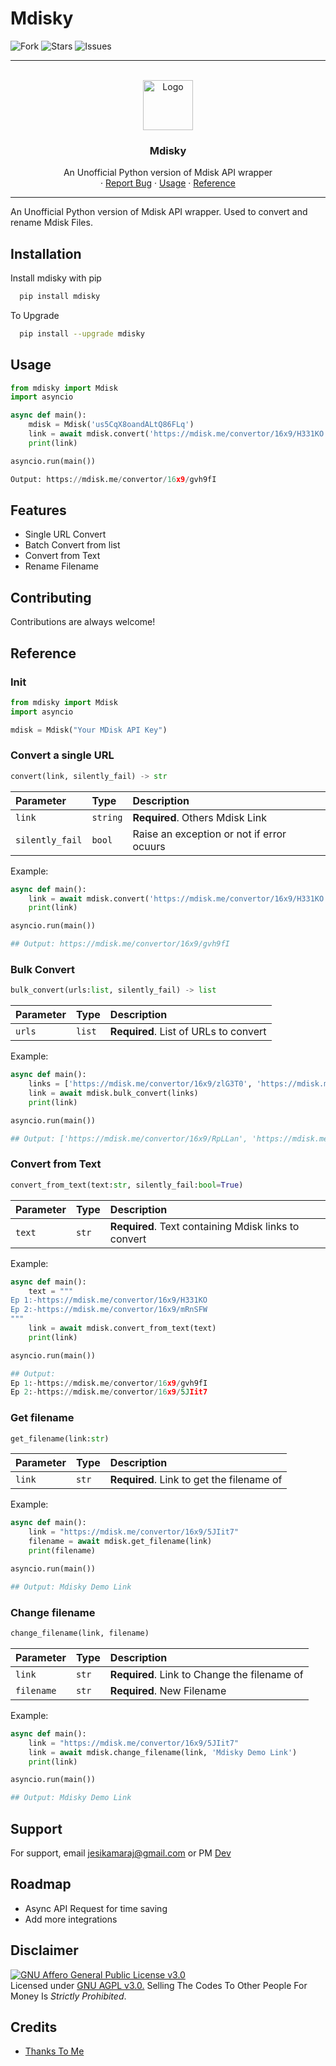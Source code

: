 # Mdisky


<p align="center">

![Fork](https://img.shields.io/github/forks/kevinnadar22/mdisky?style=for-the-badge)
![Stars](https://img.shields.io/github/stars/kevinnadar22/mdisky?color=%23&style=for-the-badge)
![Issues](https://img.shields.io/github/issues/kevinnadar22/mdisky?style=for-the-badge)

</p>

---

<!-- PROJECT LOGO -->
<br />
<div align="center">
  <a href="https://github.com/kevinnadar22/mdisky">
    <img src="https://play-lh.googleusercontent.com/7ByFpdTmtc3JCmTUCUKQTmQChqbvlk79JSnyt27ORfTKK-51m_kyFs3B6YE7xRzLM2k=rw" alt="Logo" width="80" height="80">
  </a>

  <h3 align="center">Mdisky</h3>

  <p align="center">
   An Unofficial Python version of Mdisk API wrapper
    <br />
    ·
    <a href="https://www.telegram.dog/ask_admin001">Report Bug</a>
    ·
    <a href="#usage">Usage</a>
    ·
    <a href="#reference">Reference</a>
  </p>
</div>


---



An Unofficial Python version of Mdisk API wrapper. Used to convert and rename Mdisk Files.




## Installation

Install mdisky with pip

```bash
  pip install mdisky
```
    
To Upgrade

```bash
  pip install --upgrade mdisky
```
    
    
## Usage

```python
from mdisky import Mdisk
import asyncio

async def main():
    mdisk = Mdisk('us5CqX8oandALtQ86FLq')
    link = await mdisk.convert('https://mdisk.me/convertor/16x9/H331KO')
    print(link)

asyncio.run(main())
```

```python
Output: https://mdisk.me/convertor/16x9/gvh9fI
```


## Features

- Single URL Convert
- Batch Convert from list
- Convert from Text
- Rename Filename

## Contributing

Contributions are always welcome!



## Reference

### Init
```python
from mdisky import Mdisk
import asyncio

mdisk = Mdisk("Your MDisk API Key")

```

### Convert a single URL

```python
convert(link, silently_fail) -> str
```

| Parameter | Type     | Description                |
| :-------- | :------- | :------------------------- |
| `link` | `string` | **Required**. Others Mdisk Link |
| `silently_fail` | `bool` | Raise an exception or not if error ocuurs |

Example:

```python
async def main():
    link = await mdisk.convert('https://mdisk.me/convertor/16x9/H331KO')
    print(link)

asyncio.run(main())

## Output: https://mdisk.me/convertor/16x9/gvh9fI
```

### Bulk Convert

```python
bulk_convert(urls:list, silently_fail) -> list
```

| Parameter | Type     | Description                       |
| :-------- | :------- | :-------------------------------- |
| `urls`      | `list` | **Required**. List of URLs to convert |

Example:

```python
async def main():
    links = ['https://mdisk.me/convertor/16x9/zlG3T0', 'https://mdisk.me/convertor/16x9/H331KO']
    link = await mdisk.bulk_convert(links)
    print(link)

asyncio.run(main())

## Output: ['https://mdisk.me/convertor/16x9/RpLLan', 'https://mdisk.me/convertor/16x9/gvh9fI']
```

### Convert from Text

```python
convert_from_text(text:str, silently_fail:bool=True)
```

| Parameter | Type     | Description                       |
| :-------- | :------- | :-------------------------------- |
| `text`      | `str` | **Required**. Text containing Mdisk links to convert|

Example:

```python
async def main():
    text = """
Ep 1:-https://mdisk.me/convertor/16x9/H331KO
Ep 2:-https://mdisk.me/convertor/16x9/mRnSFW
"""
    link = await mdisk.convert_from_text(text)
    print(link)

asyncio.run(main())

## Output:
Ep 1:-https://mdisk.me/convertor/16x9/gvh9fI
Ep 2:-https://mdisk.me/convertor/16x9/5JIit7
```

### Get filename

```python
get_filename(link:str)
```

| Parameter | Type     | Description                       |
| :-------- | :------- | :-------------------------------- |
| `link`      | `str` | **Required**. Link to get the filename of|

Example:

```python
async def main():
    link = "https://mdisk.me/convertor/16x9/5JIit7"
    filename = await mdisk.get_filename(link)
    print(filename)

asyncio.run(main())

## Output: Mdisky Demo Link
```


### Change filename

```python
change_filename(link, filename)
```


| Parameter | Type     | Description                       |
| :-------- | :------- | :-------------------------------- |
| `link`      | `str` | **Required**. Link to Change the filename of|
| `filename`      | `str` | **Required**. New Filename|

Example:

```python
async def main():
    link = "https://mdisk.me/convertor/16x9/5JIit7"
    link = await mdisk.change_filename(link, 'Mdisky Demo Link')
    print(link)

asyncio.run(main())

## Output: Mdisky Demo Link
```

## Support

For support, email jesikamaraj@gmail.com or PM [Dev](https://t.me/ask_admin001)


## Roadmap

- Async API Request for time saving
- Add more integrations

## Disclaimer

[![GNU Affero General Public License v3.0](https://www.gnu.org/graphics/agplv3-155x51.png)](https://www.gnu.org/licenses/agpl-3.0.en.html#header)    
Licensed under [GNU AGPL v3.0.](https://github.com/CrazyBotsz/Adv-Auto-Filter-Bot-V2/blob/main/LICENSE)
Selling The Codes To Other People For Money Is *Strictly Prohibited*.


## Credits
 - [Thanks To Me](https://github.com/Kevinnadar22)